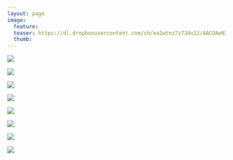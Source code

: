 ```yaml
---
layout: page
image:
  feature:
  teaser: https://dl.dropboxusercontent.com/sh/ea1wtnz7z734o12/AACOAeN3a-4D5F0bC4HUxTsIa/luontokuvat/kes%C3%A4/6/DS26416-245px.jpg
  thumb:
---
```


[![](https://dl.dropboxusercontent.com/sh/ea1wtnz7z734o12/AAApDg9jrEIKTVtx6_KTW3uOa/luontokuvat/kes%C3%A4/6/DS26369-800px.jpg)](https://dl.dropboxusercontent.com/sh/ea1wtnz7z734o12/AACQl1PM0PT1BprLeaEWx4T6a/luontokuvat/kes%C3%A4/6/DS26369.jpg)

[![](https://dl.dropboxusercontent.com/sh/ea1wtnz7z734o12/AABc26gB8Oe4VWD6LVDUIdDea/luontokuvat/kes%C3%A4/6/DS26378-800px.jpg)](https://dl.dropboxusercontent.com/sh/ea1wtnz7z734o12/AABzndyA_V1bIYXeSb6DL-4Aa/luontokuvat/kes%C3%A4/6/DS26378.jpg)

[![](https://dl.dropboxusercontent.com/sh/ea1wtnz7z734o12/AADC53ftKLzaGY5FE__pWLc7a/luontokuvat/kes%C3%A4/6/DS26412-800px.jpg)](https://dl.dropboxusercontent.com/sh/ea1wtnz7z734o12/AAAO16ZwiJlaHum2pmluhklOa/luontokuvat/kes%C3%A4/6/DS26412.jpg)

[![](https://dl.dropboxusercontent.com/sh/ea1wtnz7z734o12/AADwlccC37YkSXSZ_oXVahcra/luontokuvat/kes%C3%A4/6/DS26416-800px.jpg)](https://dl.dropboxusercontent.com/sh/ea1wtnz7z734o12/AADXzOGjs6koLczcDp_ui7qza/luontokuvat/kes%C3%A4/6/DS26416.jpg)

[![](https://dl.dropboxusercontent.com/sh/ea1wtnz7z734o12/AADjEDBFvmUPW3LVz2Y5Nd_ka/luontokuvat/kes%C3%A4/6/DS26400-800px.jpg)](https://dl.dropboxusercontent.com/sh/ea1wtnz7z734o12/AACYGK0Gy-AL_CcTSzR9Cvj9a/luontokuvat/kes%C3%A4/6/DS26400.jpg)

[![](https://dl.dropboxusercontent.com/sh/ea1wtnz7z734o12/AAA7y7WpuNIq5EDCIzs08MuUa/luontokuvat/kes%C3%A4/6/DS26406-800px.jpg)](https://dl.dropboxusercontent.com/sh/ea1wtnz7z734o12/AAAgs4dGLNlSXjGXe4CHsEqma/luontokuvat/kes%C3%A4/6/DS26406.jpg)

[![](https://dl.dropboxusercontent.com/sh/ea1wtnz7z734o12/AAALa-pO4ZBYU8DfjzNlrYVNa/luontokuvat/kes%C3%A4/6/DS26582-800px.jpg)](https://dl.dropboxusercontent.com/sh/ea1wtnz7z734o12/AAAobAxSL5sm45LShzxpFrz3a/luontokuvat/kes%C3%A4/6/DS26582.jpg)

[![](https://dl.dropboxusercontent.com/sh/ea1wtnz7z734o12/AABwc4843edSx_aSglSNzLf0a/luontokuvat/kes%C3%A4/6/DS26364-800px.jpg)](https://dl.dropboxusercontent.com/sh/ea1wtnz7z734o12/AADMitz933Wkoa0d2JRZVgZaa/luontokuvat/kes%C3%A4/6/DS26364.jpg)
